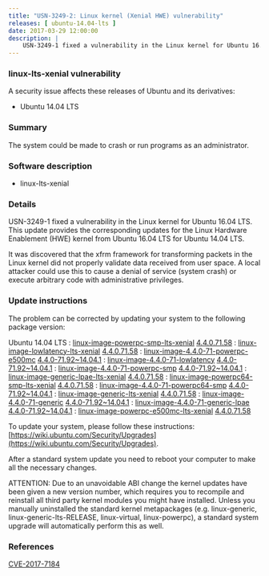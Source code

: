 ```yaml
---
title: "USN-3249-2: Linux kernel (Xenial HWE) vulnerability"
releases: [ ubuntu-14.04-lts ]
date: 2017-03-29 12:00:00
description: |
    USN-3249-1 fixed a vulnerability in the Linux kernel for Ubuntu 16.04 LTS. This update provides the corresponding updates for the Linux Hardware Enablement (HWE) kernel from Ubuntu 16.04 LTS for Ubuntu 14.04 LTS.
--- 
```

 
### linux-lts-xenial vulnerability

A security issue affects these releases of Ubuntu and its derivatives:

* Ubuntu 14.04 LTS

### Summary

The system could be made to crash or run programs as an administrator. 

### Software description

* linux-lts-xenial 

### Details

USN-3249-1 fixed a vulnerability in the Linux kernel for Ubuntu 16.04 LTS. This update provides the corresponding updates for the Linux Hardware Enablement (HWE) kernel from Ubuntu 16.04 LTS for Ubuntu 14.04 LTS.

It was discovered that the xfrm framework for transforming packets in the Linux kernel did not properly validate data received from user space. A local attacker could use this to cause a denial of service (system crash) or execute arbitrary code with administrative privileges. 

### Update instructions

The problem can be corrected by updating your system to the following package version:

Ubuntu 14.04 LTS
 : [linux-image-powerpc-smp-lts-xenial](https://launchpad.net/ubuntu/+source/linux-lts-xenial) <span> [4.4.0.71.58](https://launchpad.net/ubuntu/+source/linux-lts-xenial/4.4.0-71.92~14.04.1) </span> 
 : [linux-image-lowlatency-lts-xenial](https://launchpad.net/ubuntu/+source/linux-lts-xenial) <span> [4.4.0.71.58](https://launchpad.net/ubuntu/+source/linux-lts-xenial/4.4.0-71.92~14.04.1) </span> 
 : [linux-image-4.4.0-71-powerpc-e500mc](https://launchpad.net/ubuntu/+source/linux-lts-xenial) <span> [4.4.0-71.92~14.04.1](https://launchpad.net/ubuntu/+source/linux-lts-xenial/4.4.0-71.92~14.04.1) </span> 
 : [linux-image-4.4.0-71-lowlatency](https://launchpad.net/ubuntu/+source/linux-lts-xenial) <span> [4.4.0-71.92~14.04.1](https://launchpad.net/ubuntu/+source/linux-lts-xenial/4.4.0-71.92~14.04.1) </span> 
 : [linux-image-4.4.0-71-powerpc-smp](https://launchpad.net/ubuntu/+source/linux-lts-xenial) <span> [4.4.0-71.92~14.04.1](https://launchpad.net/ubuntu/+source/linux-lts-xenial/4.4.0-71.92~14.04.1) </span> 
 : [linux-image-generic-lpae-lts-xenial](https://launchpad.net/ubuntu/+source/linux-lts-xenial) <span> [4.4.0.71.58](https://launchpad.net/ubuntu/+source/linux-lts-xenial/4.4.0-71.92~14.04.1) </span> 
 : [linux-image-powerpc64-smp-lts-xenial](https://launchpad.net/ubuntu/+source/linux-lts-xenial) <span> [4.4.0.71.58](https://launchpad.net/ubuntu/+source/linux-lts-xenial/4.4.0-71.92~14.04.1) </span> 
 : [linux-image-4.4.0-71-powerpc64-smp](https://launchpad.net/ubuntu/+source/linux-lts-xenial) <span> [4.4.0-71.92~14.04.1](https://launchpad.net/ubuntu/+source/linux-lts-xenial/4.4.0-71.92~14.04.1) </span> 
 : [linux-image-generic-lts-xenial](https://launchpad.net/ubuntu/+source/linux-lts-xenial) <span> [4.4.0.71.58](https://launchpad.net/ubuntu/+source/linux-lts-xenial/4.4.0-71.92~14.04.1) </span> 
 : [linux-image-4.4.0-71-generic](https://launchpad.net/ubuntu/+source/linux-lts-xenial) <span> [4.4.0-71.92~14.04.1](https://launchpad.net/ubuntu/+source/linux-lts-xenial/4.4.0-71.92~14.04.1) </span> 
 : [linux-image-4.4.0-71-generic-lpae](https://launchpad.net/ubuntu/+source/linux-lts-xenial) <span> [4.4.0-71.92~14.04.1](https://launchpad.net/ubuntu/+source/linux-lts-xenial/4.4.0-71.92~14.04.1) </span> 
 : [linux-image-powerpc-e500mc-lts-xenial](https://launchpad.net/ubuntu/+source/linux-lts-xenial) <span> [4.4.0.71.58](https://launchpad.net/ubuntu/+source/linux-lts-xenial/4.4.0-71.92~14.04.1) </span> 

To update your system, please follow these instructions: [https://wiki.ubuntu.com/Security/Upgrades](https://wiki.ubuntu.com/Security/Upgrades).

After a standard system update you need to reboot your computer to make all the necessary changes.

ATTENTION: Due to an unavoidable ABI change the kernel updates have been given a new version number, which requires you to recompile and reinstall all third party kernel modules you might have installed. Unless you manually uninstalled the standard kernel metapackages (e.g. linux-generic, linux-generic-lts-RELEASE, linux-virtual, linux-powerpc), a standard system upgrade will automatically perform this as well. 

### References

 [CVE-2017-7184](http://people.ubuntu.com/~ubuntu-security/cve/CVE-2017-7184)
 
